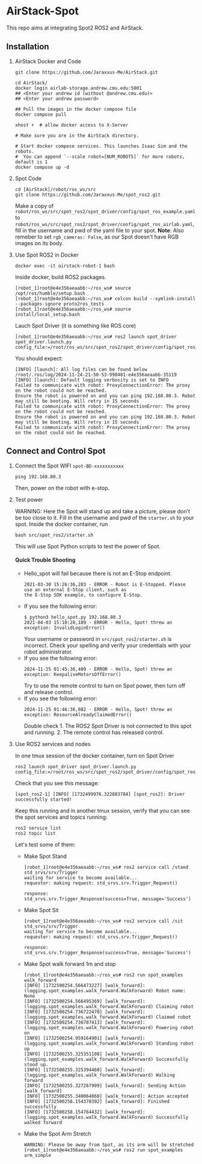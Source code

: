 # AirStack-Spot

This repo aims at integrating Spot2 ROS2 and AirStack.

## Installation

1. AirStack Docker and Code
    ```shell
    git clone https://github.com/Jaraxxus-Me/AirStack.git
    ```

    ```shell
    cd AirStack/
    docker login airlab-storage.andrew.cmu.edu:5001
    ## <Enter your andrew id (without @andrew.cmu.edu)>
    ## <Enter your andrew password>

    ## Pull the images in the docker compose file
    docker compose pull
    ```

    ```shell
    xhost +  # allow docker access to X-Server

    # Make sure you are in the AirStack directory.

    # Start docker compose services. This launches Isaac Sim and the robots.
    #  You can append `--scale robot=[NUM_ROBOTS]` for more robots, default is 1
    docker compose up -d
    ```

2. Spot Code
    ```shell
    cd [AirStack]/robot/ros_ws/src
    git clone https://github.com/Jaraxxus-Me/spot_ros2.git
    ```
    Make a copy of `robot/ros_ws/src/spot_ros2/spot_driver/config/spot_ros_example.yaml` to `robot/ros_ws/src/spot_ros2/spot_driver/config/spot_ros_airlab.yaml`, fill in the username and pwd of the yaml file to your spot.
    **Note**: Also remeber to set `rgb_cameras: False`, as our Spot doesn't have RGB images on its body.

3. Use Spot ROS2 in Docker
    ```shell
    docker exec -it airstack-robot-1 bash
    ```
    Inside docker, build ROS2 packages.
    ```shell
    [robot_1]root@e4e356aeaabb:~/ros_ws# source /opt/ros/humble/setup.bash
    [robot_1]root@e4e356aeaabb:~/ros_ws# colcon build --symlink-install --packages-ignore proto2ros_tests
    [robot_1]root@e4e356aeaabb:~/ros_ws# source install/local_setup.bash
    ```
    Lauch Spot Driver (it is something like ROS core)
    ```shell
    [robot_1]root@e4e356aeaabb:~/ros_ws# ros2 launch spot_driver spot_driver.launch.py config_file:=/root/ros_ws/src/spot_ros2/spot_driver/config/spot_ros_airlab.yaml
    ```
    You should expect:
    ```shell
    [INFO] [launch]: All log files can be found below /root/.ros/log/2024-11-24-21-50-53-990481-e4e356aeaabb-35119
    [INFO] [launch]: Default logging verbosity is set to INFO
    Failed to communicate with robot: ProxyConnectionError: The proxy on the robot could not be reached.
    Ensure the robot is powered on and you can ping 192.168.80.3. Robot may still be booting. Will retry in 15 seconds
    Failed to communicate with robot: ProxyConnectionError: The proxy on the robot could not be reached.
    Ensure the robot is powered on and you can ping 192.168.80.3. Robot may still be booting. Will retry in 15 seconds
    Failed to communicate with robot: ProxyConnectionError: The proxy on the robot could not be reached.
    ```

## Connect and Control Spot
1. Connect the Spot WIFI
    `spot-BD-xxxxxxxxxxx`
    ```shell
    ping 192.168.80.3
    ```
    Then, power on the robot with e-stop.
2. Test power

    WARNING: Here the Spot will stand up and take a picture, please don't be too close to it.
    Fill in the username and pwd of the `starter.sh` to your spot.
    Inside the docker container, run
    ```shell
    bash src/spot_ros2/starter.sh
    ```
    This will use Spot Python scripts to test the power of Spot.
    #### Quick Trouble Shooting
    - Hello_spot will fail because there is not an E-Stop endpoint.
        ```shell
        2021-03-30 15:26:36,283 - ERROR - Robot is E-Stopped. Please use an external E-Stop client, such as
        the E-Stop SDK example, to configure E-Stop.
        ```
    - If you see the following error:
        ```shell
        $ python3 hello_spot.py 192.168.80.3
        2021-04-03 15:10:28,189 - ERROR - Hello, Spot! threw an exception: InvalidLoginError()
        ```
      Your username or password in `src/spot_ros2/starter.sh` is incorrect. Check your spelling and verify your credentials with your robot administrator.
    - If you see the following error:
        ```shell
        2024-11-25 01:45:36,409 - ERROR - Hello, Spot! threw an exception: KeepaliveMotorsOffError()
        ```
      Try to use the remote control to turn on Spot power, then turn off and release control.
    - If you see the following error:
        ```shell
        2024-11-25 01:46:36,082 - ERROR - Hello, Spot! threw an exception: ResourceAlreadyClaimedError()
        ```
      Double check 1. The ROS2 Spot Driver is not connected to this spot and running. 2. The remote control has released control.
3. Use ROS2 services and nodes

    In one tmux session of the docker container, turn on Spot Driver
    ```shell
    ros2 launch spot_driver spot_driver.launch.py config_file:=/root/ros_ws/src/spot_ros2/spot_driver/config/spot_ros_airlab.yaml
    ```
    Check that you see this message:
    ```shell
    [spot_ros2-1] [INFO] [1732499976.322883784] [spot_ros2]: Driver successfully started!
    ```
    Keep this running and in another tmux session, verify that you can see the spot services and topics running:
    ```shell
    ros2 service list
    ros2 topic list
    ```
    Let's test some of them:
    - Make Spot Stand
        ```shell
        [robot_1]root@e4e356aeaabb:~/ros_ws# ros2 service call /stand std_srvs/srv/Trigger
        waiting for service to become available...
        requester: making request: std_srvs.srv.Trigger_Request()

        response:
        std_srvs.srv.Trigger_Response(success=True, message='Success')
        ```
    - Make Spot Sit
        ```shell
        [robot_1]root@e4e356aeaabb:~/ros_ws# ros2 service call /sit std_srvs/srv/Trigger
        waiting for service to become available...
        requester: making request: std_srvs.srv.Trigger_Request()

        response:
        std_srvs.srv.Trigger_Response(success=True, message='Success')
        ```
    - Make Spot walk forward 1m and stop
        ```shell
        [robot_1]root@e4e356aeaabb:~/ros_ws# ros2 run spot_examples walk_forward
        [INFO] [1732500254.566473227] [walk_forward]: (logging.spot_examples.walk_forward.WalkForward) Robot name: None
        [INFO] [1732500254.566495369] [walk_forward]: (logging.spot_examples.walk_forward.WalkForward) Claiming robot
        [INFO] [1732500254.736722470] [walk_forward]: (logging.spot_examples.walk_forward.WalkForward) Claimed robot
        [INFO] [1732500254.736787413] [walk_forward]: (logging.spot_examples.walk_forward.WalkForward) Powering robot on
        [INFO] [1732500254.959164901] [walk_forward]: (logging.spot_examples.walk_forward.WalkForward) Standing robot up
        [INFO] [1732500255.325351108] [walk_forward]: (logging.spot_examples.walk_forward.WalkForward) Successfully stood up.
        [INFO] [1732500255.325394460] [walk_forward]: (logging.spot_examples.walk_forward.WalkForward) Walking forward
        [INFO] [1732500255.327267909] [walk_forward]: Sending Action [walk_forward]
        [INFO] [1732500255.340064060] [walk_forward]: Action accepted
        [INFO] [1732500258.154378392] [walk_forward]: Finished successfully
        [INFO] [1732500258.154764432] [walk_forward]: (logging.spot_examples.walk_forward.WalkForward) Successfully walked forward
        ```
    - Make the Spot Arm Stretch
        ```
      WARNING: Please be away from Spot, as its arm will be stretched
      [robot_1]root@e4e356aeaabb:~/ros_ws# ros2 run spot_examples arm_simple
        ```
